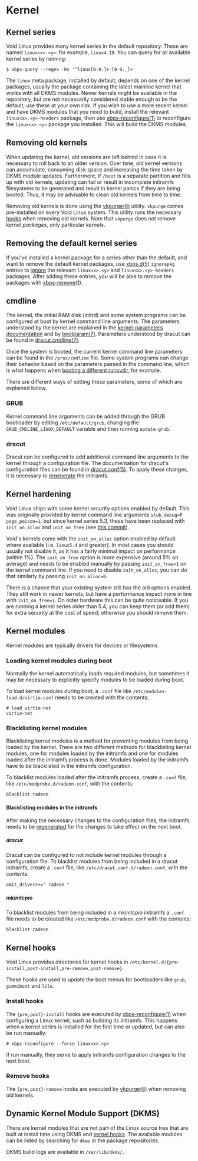 # Kernel

## Kernel series

Void Linux provides many kernel series in the default repository. These are
named `linux<x>.<y>`: for example, `linux4.19`. You can query for all available
kernel series by running:

```
$ xbps-query --regex -Rs '^linux[0-9.]+-[0-9._]+'
```

The `linux` meta package, installed by default, depends on one of the kernel
packages, usually the package containing the latest mainline kernel that works
with all DKMS modules. Newer kernels might be available in the repository, but
are not necessarily considered stable enough to be the default; use these at
your own risk. If you wish to use a more recent kernel and have DKMS modules
that you need to build, install the relevant `linux<x>.<y>-headers` package,
then use [xbps-reconfigure(1)](https://man.voidlinux.org/xbps-reconfigure.1) to
reconfigure the `linux<x>.<y>` package you installed. This will build the DKMS
modules.

## Removing old kernels

When updating the kernel, old versions are left behind in case it is necessary
to roll back to an older version. Over time, old kernel versions can accumulate,
consuming disk space and increasing the time taken by DKMS module updates.
Furthermore, if `/boot` is a separate partition and fills up with old kernels,
updating can fail or result in incomplete initramfs filesystems to be generated
and result in kernel panics if they are being booted. Thus, it may be advisable
to clean old kernels from time to time.

Removing old kernels is done using the
[vkpurge(8)](https://man.voidlinux.org/vkpurge.8) utility. `vkpurge` comes
pre-installed on every Void Linux system. This utility runs the necessary
[hooks](#kernel-hooks) when removing old kernels. Note that `vkpurge` does not
remove kernel *packages*, only particular *kernels*.

## Removing the default kernel series

If you've installed a kernel package for a series other than the default, and
want to remove the default kernel packages, use
[xbps.d(5)](https://man.voidlinux.org/xbps.d.5) `ignorepkg` entries to
[ignore](../xbps/advanced-usage.md#ignoring-packages) the relevant
`linux<x>.<y>` and `linux<x>.<y>-headers` packages. After adding these entries,
you will be able to remove the packages with
[xbps-remove(1)](https://man.voidlinux.org/xbps-remove.1).

## cmdline

The kernel, the initial RAM disk (initrd) and some system programs can be
configured at boot by kernel command line arguments. The parameters understood
by the kernel are explained in the [kernel-parameters
documentation](https://www.kernel.org/doc/html/latest/admin-guide/kernel-parameters.html)
and by [bootparam(7)](https://man.voidlinux.org/bootparam.7). Parameters
understood by dracut can be found in
[dracut.cmdline(7)](https://man.voidlinux.org/dracut.cmdline.7).

Once the system is booted, the current kernel command line parameters can be
found in the `/proc/cmdline` file. Some system programs can change their
behavior based on the parameters passed in the command line, which is what
happens when [booting a different
runsvdir](./services/index.md#booting-a-different-runsvdir), for example.

There are different ways of setting these parameters, some of which are
explained below.

### GRUB

Kernel command line arguments can be added through the GRUB bootloader by
editing `/etc/default/grub`, changing the `GRUB_CMDLINE_LINUX_DEFAULT` variable
and then running `update-grub`.

### dracut

Dracut can be configured to add additional command line arguments to the kernel
through a configuration file. The documentation for dracut's configuration files
can be found in [dracut.conf(5)](https://man.voidlinux.org/dracut.conf.5). To
apply these changes, it is necessary to [regenerate](#kernel-hooks) the
initramfs.

## Kernel hardening

Void Linux ships with some kernel security options enabled by default. This was
originally provided by kernel command line arguments `slub_debug=P page_poison=1`,
but since kernel series 5.3, these have been replaced with `init_on_alloc` and
`init_on_free` (see [this commit](https://github.com/torvalds/linux/commit/6471384af)).

Void's kernels come with the `init_on_alloc` option enabled by default where
available (i.e. `linux5.4` and greater). In most cases you should usually not
disable it, as it has a fairly minimal impact on performance (within 1%). The
`init_on_free` option is more expensive (around 5% on average) and needs to be
enabled manually by passing `init_on_free=1` on the kernel command line. If you
need to disable `init_on_alloc`, you can do that similarly by passing
`init_on_alloc=0`.

There is a chance that your existing system still has the old options enabled.
They still work in newer kernels, but have a performance impact more in line
with `init_on_free=1`. On older hardware this can be quite noticeable. If you
are running a kernel series older than 5.4, you can keep them (or add them)
for extra security at the cost of speed; otherwise you should remove them.

## Kernel modules

Kernel modules are typically drivers for devices or filesystems.

### Loading kernel modules during boot

Normally the kernel automatically loads required modules, but sometimes it may
be necessary to explicitly specify modules to be loaded during boot.

To load kernel modules during boot, a `.conf` file like
`/etc/modules-load.d/virtio.conf` needs to be created with the contents:

```
# load virtio-net
virtio-net
```

### Blacklisting kernel modules

Blacklisting kernel modules is a method for preventing modules from being loaded
by the kernel. There are two different methods for blacklisting kernel modules,
one for modules loaded by the initramfs and one for modules loaded after the
initramfs process is done. Modules loaded by the initramfs have to be
blacklisted in the initramfs configuration.

To blacklist modules loaded after the initramfs process, create a `.conf` file,
like `/etc/modprobe.d/radeon.conf`, with the contents:

```
blacklist radeon
```

#### Blacklisting modules in the initramfs

After making the necessary changes to the configuration files, the initramfs
needs to be [regenerated](#kernel-hooks) for the changes to take effect on the
next boot.

##### dracut

Dracut can be configured to not include kernel modules through a configuration
file. To blacklist modules from being included in a dracut initramfs, create a
`.conf` file, like `/etc/dracut.conf.d/radeon.conf`, with the contents:

```
omit_drivers+=" radeon "
```

##### mkinitcpio

To blacklist modules from being included in a mkinitcpio initramfs a `.conf`
file needs to be created like `/etc/modprobe.d/radeon.conf` with the contents:

```
blacklist radeon
```

## Kernel hooks

Void Linux provides directories for kernel hooks in
`/etc/kernel.d/{pre-install,post-install,pre-remove,post-remove}`.

These hooks are used to update the boot menus for bootloaders like `grub`,
`gummiboot` and `lilo`.

### Install hooks

The `{pre,post}-install` hooks are executed by
[xbps-reconfigure(1)](https://man.voidlinux.org/xbps-reconfigure.1) when
configuring a Linux kernel, such as building its initramfs. This happens when a
kernel series is installed for the first time or updated, but can also be run
manually:

```
# xbps-reconfigure --force linux<x>.<y>
```

If run manually, they serve to apply initramfs configuration changes to the next
boot.

### Remove hooks

The `{pre,post}-remove` hooks are executed by
[vkpurge(8)](https://man.voidlinux.org/vkpurge.8) when removing old kernels.

## Dynamic Kernel Module Support (DKMS)

There are kernel modules that are not part of the Linux source tree that are
built at install time using DKMS and [kernel hooks](#kernel-hooks). The
available modules can be listed by searching for `dkms` in the package
repositories.

DKMS build logs are available in `/var/lib/dkms/`.
